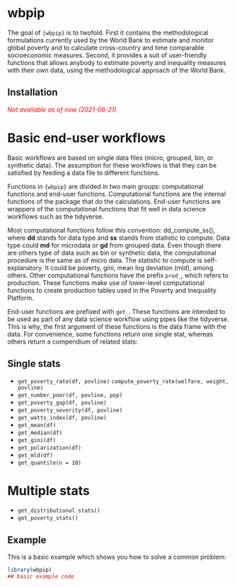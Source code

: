 
<!-- README.md is generated from README.Rmd. Please edit that file -->

# wbpip

<!-- badges: start -->
<!-- badges: end -->

The goal of `{wbpip}` is to twofold. First it contains the
methodological formulations currently used by the World Bank to estimate
and monitor global poverty and to calculate cross-country and time
comparable socioeconomic measures. Second, it provides a suit of
user-friendly functions that allows anybody to estimate poverty and
inequality measures with their own data, using the methodological
approach of the World Bank.

## Installation

<span style="color:red">*Not available as of now (2021-06-21)*</span>

<!-- You can install the released version of wbpip from [CRAN](https://CRAN.R-project.org) with: -->
<!-- ``` r -->
<!-- install.packages("wbpip") -->
<!-- ``` -->
<!-- And the development version from [GitHub](https://github.com/) with: -->
<!-- ``` r -->
<!-- # install.packages("devtools") -->
<!-- devtools::install_github("PIP-Technical-Team/wbpip") -->
<!-- ``` -->

# Basic end-user workflows

Basic workflows are based on single data files (micro, grouped, bin, or
synthetic data). The assumption for these workflows is that they can be
satisfied by feeding a data file to different functions.

Functions in `{wbpip}` are divided in two main groups: computational
functions and end-user functions. Computational functions are the
internal functions of the package that do the calculations. End-user
functions are wrappers of the computational functions that fit well in
data science workflows such as the tidyverse.

Most computational functions follow this convention: dd\_compute\_ss(),
where **dd** stands for data type and **ss** stands from statistic to
compute. Data type could **md** for microdata or **gd** from grouped
data. Even though there are others type of data such as bin or synthetic
data, the computational procedure is the same as of micro data. The
statistic to compute is self-explanatory. It could be poverty, gini,
mean log deviation (mld), among others. Other computational functions
have the prefix `prod_`, which refers to production. These functions
make use of lower-level computational functions to create production
tables used in the Poverty and Inequality Platform.

End-user functions are prefixed with `get_`. These functions are
intended to be used as part of any data science workflow using pipes
like the tidyverse. This is why, the first argument of these functions
is the data frame with the data. For convenience, some functions return
one single stat, whereas others return a compendium of related stats:

## Single stats

-   `get_poverty_rate(df, povline)`
    `compute_poverty_rate(welfare, weight, povline)`
-   `get_number_poor(df, povline, pop)`
-   `get_poverty_gap(df, povline)`
-   `get_poverty_severity(df, povline)`
-   `get_watts_index(df, povline)`
-   `get_mean(df)`
-   `get_median(df)`
-   `get_gini(df)`
-   `get_polarization(df)`
-   `get_mld(df)`
-   `get_quantile(n = 10)`

# Multiple stats

-   `get_distributional_stats()`
-   `get_poverty_stats()`

## Example

This is a basic example which shows you how to solve a common problem:

``` r
library(wbpip)
## basic example code
```
